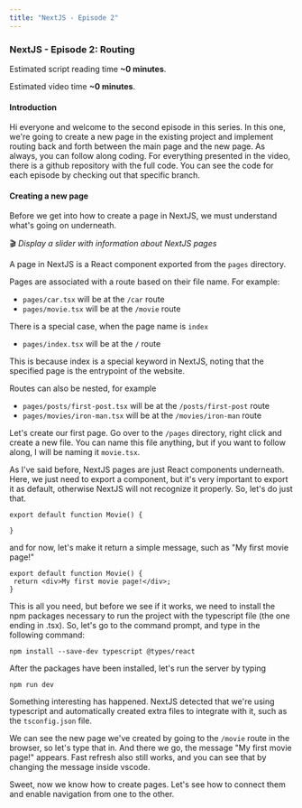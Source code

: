 ```yaml
---
title: "NextJS - Episode 2"
---
```

### NextJS - Episode 2: Routing
Estimated script reading time **~0 minutes**.

Estimated video time **~0 minutes**.

#### Introduction
Hi everyone and welcome to the second episode in this series. In this one, we're going to create a new page in the existing project and implement routing back and forth between the main page and the new page. As always, you can follow along coding. For everything presented in the video, there is a github repository with the full code. You can see the code for each episode by checking out that specific branch.

#### Creating a new page
Before we get into how to create a page in NextJS, we must understand what's going on underneath.

🎬 *Display a slider with information about NextJS pages*

A page in NextJS is a React component exported from the `pages` directory.

Pages are associated with a route based on their file name. For example:
- `pages/car.tsx` will be at the `/car` route
- `pages/movie.tsx` will be at the `/movie` route

There is a special case, when the page name is `index`
- `pages/index.tsx` will be at the `/` route

This is because index is a special keyword in NextJS, noting that the specified page is the entrypoint of the website.

Routes can also be nested, for example
- `pages/posts/first-post.tsx` will be at the `/posts/first-post` route
- `pages/movies/iron-man.tsx` will be at the `/movies/iron-man` route

Let's create our first page. Go over to the `/pages` directory, right click and create a new file. You can name this file anything, but if you want to follow along, I will be naming it `movie.tsx`.

As I've said before, NextJS pages are just React components underneath. Here, we just need to export a component, but it's very important to export it as default, otherwise NextJS will not recognize it properly. So, let's do just that.

```movie.tsx
export default function Movie() {

}
```

and for now, let's make it return a simple message, such as "My first movie page!"

```movie.tsx
export default function Movie() {
 return <div>My first movie page!</div>;
}
```

This is all you need, but before we see if it works, we need to install the npm packages necessary to run the project with the typescript file (the one ending in .tsx). So, let's go to the command prompt, and type in the following command:

```
npm install --save-dev typescript @types/react
```

After the packages have been installed, let's run the server by typing

```
npm run dev
```

Something interesting has happened. NextJS detected that we're using typescript and automatically created extra files to integrate with it, such as the `tsconfig.json` file.

We can see the new page we've created by going to the `/movie` route in the browser, so let's type that in. And there we go, the message "My first movie page!" appears. Fast refresh also still works, and you can see that by changing the message inside vscode.

Sweet, now we know how to create pages. Let's see how to connect them and enable navigation from one to the other.


